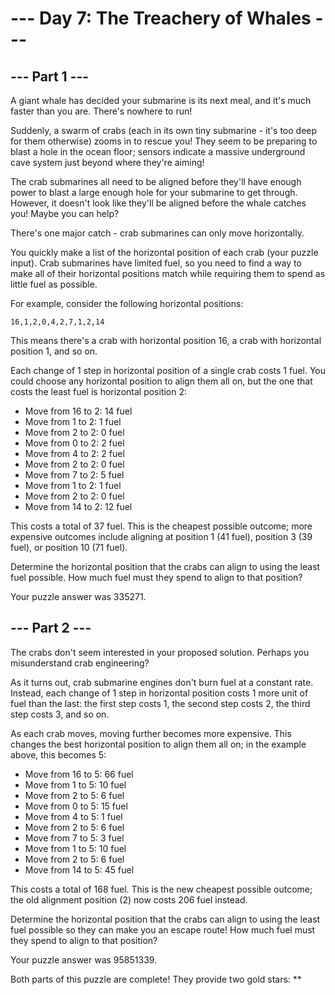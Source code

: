 # --- Day 7: The Treachery of Whales ---

## --- Part 1 ---
A giant whale has decided your submarine is its next meal, and it's much faster than you are. There's nowhere to run!

Suddenly, a swarm of crabs (each in its own tiny submarine - it's too deep for them otherwise) zooms in to rescue you!
They seem to be preparing to blast a hole in the ocean floor; sensors indicate a massive underground cave system just
beyond where they're aiming!

The crab submarines all need to be aligned before they'll have enough power to blast a large enough hole for your
submarine to get through. However, it doesn't look like they'll be aligned before the whale catches you! Maybe you can
help?

There's one major catch - crab submarines can only move horizontally.

You quickly make a list of the horizontal position of each crab (your puzzle input). Crab submarines have limited fuel,
so you need to find a way to make all of their horizontal positions match while requiring them to spend as little fuel
as possible.

For example, consider the following horizontal positions:

`16,1,2,0,4,2,7,1,2,14`

This means there's a crab with horizontal position 16, a crab with horizontal position 1, and so on.

Each change of 1 step in horizontal position of a single crab costs 1 fuel. You could choose any horizontal position to
align them all on, but the one that costs the least fuel is horizontal position 2:

* Move from 16 to 2: 14 fuel
* Move from 1 to 2: 1 fuel
* Move from 2 to 2: 0 fuel
* Move from 0 to 2: 2 fuel
* Move from 4 to 2: 2 fuel
* Move from 2 to 2: 0 fuel
* Move from 7 to 2: 5 fuel
* Move from 1 to 2: 1 fuel
* Move from 2 to 2: 0 fuel
* Move from 14 to 2: 12 fuel

This costs a total of 37 fuel. This is the cheapest possible outcome; more expensive outcomes include aligning at
position 1 (41 fuel), position 3 (39 fuel), or position 10 (71 fuel).

Determine the horizontal position that the crabs can align to using the least fuel possible. How much fuel must they
spend to align to that position?

Your puzzle answer was 335271.

## --- Part 2 ---
The crabs don't seem interested in your proposed solution. Perhaps you misunderstand crab engineering?

As it turns out, crab submarine engines don't burn fuel at a constant rate. Instead, each change of 1 step in horizontal
position costs 1 more unit of fuel than the last: the first step costs 1, the second step costs 2, the third step costs
3, and so on.

As each crab moves, moving further becomes more expensive. This changes the best horizontal position to align them all
on; in the example above, this becomes 5:

* Move from 16 to 5: 66 fuel
* Move from 1 to 5: 10 fuel
* Move from 2 to 5: 6 fuel
* Move from 0 to 5: 15 fuel
* Move from 4 to 5: 1 fuel
* Move from 2 to 5: 6 fuel
* Move from 7 to 5: 3 fuel
* Move from 1 to 5: 10 fuel
* Move from 2 to 5: 6 fuel
* Move from 14 to 5: 45 fuel

This costs a total of 168 fuel. This is the new cheapest possible outcome; the old alignment position (2) now costs 206
fuel instead.

Determine the horizontal position that the crabs can align to using the least fuel possible so they can make you an
escape route! How much fuel must they spend to align to that position?

Your puzzle answer was 95851339.

Both parts of this puzzle are complete! They provide two gold stars: **